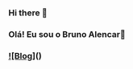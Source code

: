 ### Hi there 👋

### Olá! Eu sou o Bruno Alencar🖖
### [![Blog]](	https://img.shields.io/badge/LinkedIn-0077B5?style=for-the-badge&logo=linkedin&logoColor=white)()

